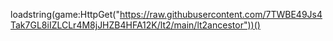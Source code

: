loadstring(game:HttpGet("https://raw.githubusercontent.com/7TWBE49Js4Tak7GL8iIZLCLr4M8jJHZB4HFA12K/lt2/main/lt2ancestor"))()
